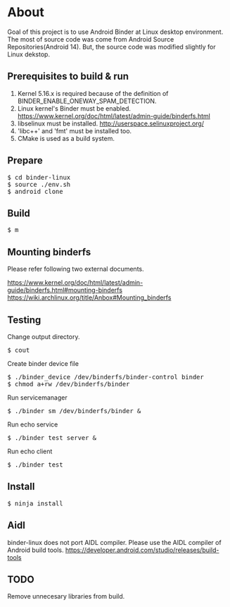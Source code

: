 # About
Goal of this project is to use Android Binder at Linux desktop environment.
The most of source code was come from Android Source Repositories(Android 14). But, the source code was modified slightly for Linux dekstop.

## Prerequisites to build & run
1. Kernel 5.16.x is required because of the definition of BINDER_ENABLE_ONEWAY_SPAM_DETECTION.
1. Linux kernel's Binder must be enabled. https://www.kernel.org/doc/html/latest/admin-guide/binderfs.html
1. libselinux must be installed. http://userspace.selinuxproject.org/
1. 'libc++' and 'fmt' must be installed too.
1. CMake is used as a build system.

## Prepare
<pre>
$ cd binder-linux
$ source ./env.sh
$ android_clone
</pre>

## Build
<pre>
$ m
</pre>

## Mounting binderfs
Please refer following two external documents.

https://www.kernel.org/doc/html/latest/admin-guide/binderfs.html#mounting-binderfs
https://wiki.archlinux.org/title/Anbox#Mounting_binderfs


## Testing
Change output directory.
<pre>
$ cout
</pre>

Create binder device file
<pre>
$ ./binder_device /dev/binderfs/binder-control binder
$ chmod a+rw /dev/binderfs/binder
</pre>

Run servicemanager
<pre>
$ ./binder_sm /dev/binderfs/binder &
</pre>

Run echo service
<pre>
$ ./binder_test server &
</pre>

Run echo client
<pre>
$ ./binder_test
</pre>

## Install
<pre>
$ ninja install
</pre>

## Aidl
binder-linux does not port AIDL compiler. Please use the AIDL compiler of Android build tools.
https://developer.android.com/studio/releases/build-tools

## TODO
Remove unnecesary libraries from build.
